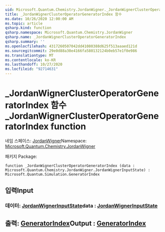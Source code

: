 ```yaml
---
uid: Microsoft.Quantum.Chemistry.JordanWigner._JordanWignerClusterOperatorGeneratorIndex
title: _JordanWignerClusterOperatorGeneratorIndex 함수
ms.date: 10/26/2020 12:00:00 AM
ms.topic: article
qsharp.kind: function
qsharp.namespace: Microsoft.Quantum.Chemistry.JordanWigner
qsharp.name: _JordanWignerClusterOperatorGeneratorIndex
qsharp.summary: ''
ms.openlocfilehash: 4317260507042dd41080388d625f513aaaed121d
ms.sourcegitcommit: 29e0d88a30e4166fa580132124b0eb57e1f0e986
ms.translationtype: MT
ms.contentlocale: ko-KR
ms.lasthandoff: 10/27/2020
ms.locfileid: "92714631"
---
```

# <a name="_jordanwignerclusteroperatorgeneratorindex-function"></a><span data-ttu-id="41a82-102">_JordanWignerClusterOperatorGeneratorIndex 함수</span><span class="sxs-lookup"><span data-stu-id="41a82-102">_JordanWignerClusterOperatorGeneratorIndex function</span></span>

<span data-ttu-id="41a82-103">네임 스페이스: [JordanWigner](xref:Microsoft.Quantum.Chemistry.JordanWigner)</span><span class="sxs-lookup"><span data-stu-id="41a82-103">Namespace: [Microsoft.Quantum.Chemistry.JordanWigner](xref:Microsoft.Quantum.Chemistry.JordanWigner)</span></span>

<span data-ttu-id="41a82-104">패키지 [](https://nuget.org/packages/)</span><span class="sxs-lookup"><span data-stu-id="41a82-104">Package: [](https://nuget.org/packages/)</span></span>




```qsharp
function _JordanWignerClusterOperatorGeneratorIndex (data : Microsoft.Quantum.Chemistry.JordanWigner.JordanWignerInputState) : Microsoft.Quantum.Simulation.GeneratorIndex
```


## <a name="input"></a><span data-ttu-id="41a82-105">입력</span><span class="sxs-lookup"><span data-stu-id="41a82-105">Input</span></span>

### <a name="data--jordanwignerinputstate"></a><span data-ttu-id="41a82-106">데이터: [JordanWignerInputState](xref:Microsoft.Quantum.Chemistry.JordanWigner.JordanWignerInputState)</span><span class="sxs-lookup"><span data-stu-id="41a82-106">data : [JordanWignerInputState](xref:Microsoft.Quantum.Chemistry.JordanWigner.JordanWignerInputState)</span></span>





## <a name="output--generatorindex"></a><span data-ttu-id="41a82-107">출력: [GeneratorIndex](xref:Microsoft.Quantum.Simulation.GeneratorIndex)</span><span class="sxs-lookup"><span data-stu-id="41a82-107">Output : [GeneratorIndex](xref:Microsoft.Quantum.Simulation.GeneratorIndex)</span></span>

